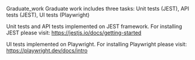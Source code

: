 Graduate_work
Graduate work includes three tasks: Unit tests (JEST), API tests (JEST), UI tests (Playwright)

Unit tests and API tests implemented on JEST framework. For installing JEST please visit:
https://jestjs.io/docs/getting-started

UI tests implemented on Playwright. For installing Playwright please visit:
https://playwright.dev/docs/intro
